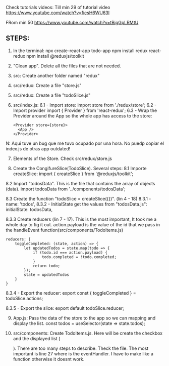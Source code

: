 Check tutorials videos:
Till min 29 of tutorial video
https://www.youtube.com/watch?v=fiesH6WU63I

FRom min 50
https://www.youtube.com/watch?v=tBigGpLRMtU

## STEPS:

1.  In the terminal:
    npx create-react-app todo-app
    npm install redux react-redux
    npm install @reduxjs/toolkit

2.  "Clean app". Delete all the files that are not needed.

3.  src: Create another folder named "redux"

4.  src/redux: Create a file "store.js"

5.  src/redux: Create a file "todoSlice.js"

6.  src/index.js:
    6.1 - Import store:
    import store from './redux/store';
    6.2 - Import provider
    import { Provider } from 'react-redux';
    6.3 - Wrap the Provider around the App so the whole app has access to the store:

        <Provider store={store}>
          <App />
        </Provider>

N: Aqui tuve un bug que me tuvo ocupado por una hora. No puedp copiar el index.js de otras app outdated!

7. Elements of the Store. Check src/redux/store.js

8. Create the CongifureSlice(TodoSlice). Several steps:
   8.1 Importe createSlice:
   import { createSlice } from '@reduxjs/toolkit';

8.2 Import "todosData". This is the file that contains the array of objects (data).
import todosData from '../components/todosData';

8.3 Create the function "todoSlice = createSlice({})". (lin 4 - 18)
8.3.1 -
name: 'todos',
8.3.2 - InitialState get the values from "todosData.js":
initialState: todosData,

8.3.3 Create reducers (lin 7 - 17).
This is the most important, It took me a whole day to fig it out. action.payload is the value of the id that we pass in the handleEvent function(src/components/TodoItems.js)

    reducers: {
        toggleCompleted: (state, action) => {
            let updatedTodos = state.map(todo => {
                if (todo.id === action.payload) {
                    todo.completed = !todo.completed;
                }
                return todo;
            });
            state = updatedTodos
        }
    }

8.3.4 - Export the reducer:
export const { toggleCompleted } = todoSlice.actions;

8.3.5 - Export the slice:
export default todoSlice.reducer;

9. App.js: Pass the data of the store to the app so we can mapping and display the list.
   const todos = useSelector(state => state.todos);

10. src/components: Create TodoItems.js. Here will be create the checkbox and the displayed list (<p>). There are too many steps to describe. Theck the file. The most important is line 27 where is the eventHandler. I have to make like a function otherwise it doesnt work.
